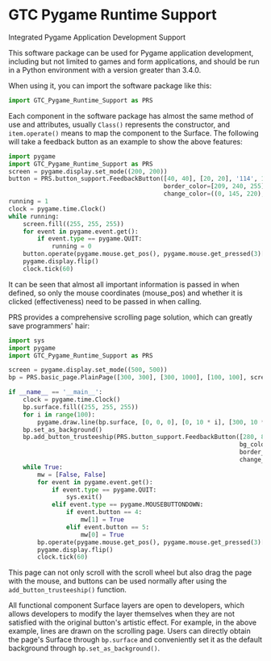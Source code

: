 # GTC Pygame Runtime Support
Integrated Pygame Application Development Support

This software package can be used for Pygame application development, including but not limited to games and form applications, and should be run in a Python environment with a version greater than 3.4.0.

When using it, you can import the software package like this:

```python
import GTC_Pygame_Runtime_Support as PRS
```

Each component in the software package has almost the same method of use and attributes, usually `Class()` represents the constructor, and `item.operate()` means to map the component to the Surface. The following will take a feedback button as an example to show the above features:

```python
import pygame
import GTC_Pygame_Runtime_Support as PRS
screen = pygame.display.set_mode((200, 200))
button = PRS.button_support.FeedbackButton([40, 40], [20, 20], '114', 15, screen, bg_color=[0, 145, 220],
                                           border_color=[209, 240, 255], text_color=[255, 255, 255],
                                           change_color=((0, 145, 220), (0, 225, 0)))
running = 1
clock = pygame.time.Clock()
while running:
    screen.fill((255, 255, 255))
    for event in pygame.event.get():
        if event.type == pygame.QUIT:
            running = 0
    button.operate(pygame.mouse.get_pos(), pygame.mouse.get_pressed(3)[0])
    pygame.display.flip()
    clock.tick(60)
```

It can be seen that almost all important information is passed in when defined, so only the mouse coordinates (mouse_pos) and whether it is clicked (effectiveness) need to be passed in when calling.

PRS provides a comprehensive scrolling page solution, which can greatly save programmers' hair:

```python
import sys
import pygame
import GTC_Pygame_Runtime_Support as PRS

screen = pygame.display.set_mode((500, 500))
bp = PRS.basic_page.PlainPage([300, 300], [300, 1000], [100, 100], screen, 1.4, True)

if __name__ == '__main__':
    clock = pygame.time.Clock()
    bp.surface.fill((255, 255, 255))
    for i in range(100):
        pygame.draw.line(bp.surface, [0, 0, 0], [0, 10 * i], [300, 10 * i])
    bp.set_as_background()
    bp.add_button_trusteeship(PRS.button_support.FeedbackButton([280, 80], (10, 30), '114514', 62, bp.surface,
                                                                bg_color=[0, 145, 220],
                                                                border_color=[209, 240, 255], text_color=(255, 255, 255),
                                                                change_color=((0, 145, 220), (0, 220, 145))))
    while True:
        mw = [False, False]
        for event in pygame.event.get():
            if event.type == pygame.QUIT:
                sys.exit()
            elif event.type == pygame.MOUSEBUTTONDOWN:
                if event.button == 4:
                    mw[1] = True
                elif event.button == 5:
                    mw[0] = True
        bp.operate(pygame.mouse.get_pos(), pygame.mouse.get_pressed(3)[0], mw, True)
        pygame.display.flip()
        clock.tick(60)
```

This page can not only scroll with the scroll wheel but also drag the page with the mouse, and buttons can be used normally after using the `add_button_trusteeship()` function.

All functional component Surface layers are open to developers, which allows developers to modify the layer themselves when they are not satisfied with the original button's artistic effect. For example, in the above example, lines are drawn on the scrolling page. Users can directly obtain the page's Surface through `bp.surface` and conveniently set it as the default background through `bp.set_as_background()`.
